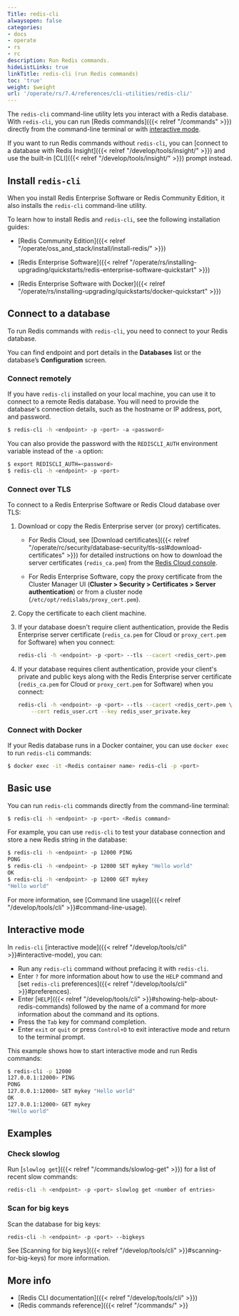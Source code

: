 ```yaml
---
Title: redis-cli
alwaysopen: false
categories:
- docs
- operate
- rs
- rc
description: Run Redis commands.
hideListLinks: true
linkTitle: redis-cli (run Redis commands)
toc: 'true'
weight: $weight
url: '/operate/rs/7.4/references/cli-utilities/redis-cli/'
---
```


The `redis-cli` command-line utility lets you interact with a Redis database. With `redis-cli`, you can run [Redis commands]({{< relref "/commands" >}}) directly from the command-line terminal or with [interactive mode](#interactive-mode).

If you want to run Redis commands without `redis-cli`, you can [connect to a database with Redis Insight]({{< relref "/develop/tools/insight/" >}}) and use the built-in [CLI]({{< relref "/develop/tools/insight/" >}}) prompt instead.

## Install `redis-cli`

When you install Redis Enterprise Software or Redis Community Edition, it also installs the `redis-cli` command-line utility.

To learn how to install Redis and `redis-cli`, see the following installation guides:

- [Redis Community Edition]({{< relref "/operate/oss_and_stack/install/install-redis/" >}})

- [Redis Enterprise Software]({{< relref "/operate/rs/installing-upgrading/quickstarts/redis-enterprise-software-quickstart" >}})

- [Redis Enterprise Software with Docker]({{< relref "/operate/rs/installing-upgrading/quickstarts/docker-quickstart" >}})

## Connect to a database

To run Redis commands with `redis-cli`, you need to connect to your Redis database.

You can find endpoint and port details in the **Databases** list or the database’s **Configuration** screen.

### Connect remotely

If you have `redis-cli` installed on your local machine, you can use it to connect to a remote Redis database. You will need to provide the database's connection details, such as the hostname or IP address, port, and password.

```sh
$ redis-cli -h <endpoint> -p <port> -a <password>
```

You can also provide the password with the `REDISCLI_AUTH` environment variable instead of the `-a` option:

```sh
$ export REDISCLI_AUTH=<password>
$ redis-cli -h <endpoint> -p <port>
```

### Connect over TLS

To connect to a Redis Enterprise Software or Redis Cloud database over TLS:

1. Download or copy the Redis Enterprise server (or proxy) certificates.

    - For Redis Cloud, see [Download certificates]({{< relref "/operate/rc/security/database-security/tls-ssl#download-certificates" >}}) for detailed instructions on how to download the server certificates (`redis_ca.pem`) from the [Redis Cloud console](https://cloud.redis.io/).

    - For Redis Enterprise Software, copy the proxy certificate from the Cluster Manager UI (**Cluster > Security > Certificates > Server authentication**) or from a cluster node (`/etc/opt/redislabs/proxy_cert.pem`).

1. Copy the certificate to each client machine.

1. If your database doesn't require client authentication, provide the Redis Enterprise server certificate (`redis_ca.pem` for Cloud or `proxy_cert.pem` for Software) when you connect:

    ```sh
    redis-cli -h <endpoint> -p <port> --tls --cacert <redis_cert>.pem
    ```

1. If your database requires client authentication, provide your client's private and public keys along with the Redis Enterprise server certificate (`redis_ca.pem` for Cloud or `proxy_cert.pem` for Software) when you connect:

    ```sh
    redis-cli -h <endpoint> -p <port> --tls --cacert <redis_cert>.pem \
        --cert redis_user.crt --key redis_user_private.key
    ```

### Connect with Docker

If your Redis database runs in a Docker container, you can use `docker exec` to run `redis-cli` commands:

```sh
$ docker exec -it <Redis container name> redis-cli -p <port>
```

## Basic use

You can run `redis-cli` commands directly from the command-line terminal:

```sh
$ redis-cli -h <endpoint> -p <port> <Redis command>
```

For example, you can use `redis-cli` to test your database connection and store a new Redis string in the database:

```sh
$ redis-cli -h <endpoint> -p 12000 PING
PONG
$ redis-cli -h <endpoint> -p 12000 SET mykey "Hello world"
OK
$ redis-cli -h <endpoint> -p 12000 GET mykey              
"Hello world"
```

For more information, see [Command line usage]({{< relref "/develop/tools/cli" >}}#command-line-usage).

## Interactive mode

In `redis-cli` [interactive mode]({{< relref "/develop/tools/cli" >}}#interactive-mode), you can:

- Run any `redis-cli` command without prefacing it with `redis-cli`.
- Enter `?` for more information about how to use the `HELP` command and [set `redis-cli` preferences]({{< relref "/develop/tools/cli" >}}#preferences).
- Enter [`HELP`]({{< relref "/develop/tools/cli" >}}#showing-help-about-redis-commands) followed by the name of a command for more information about the command and its options.
- Press the `Tab` key for command completion.
- Enter `exit` or `quit` or press `Control+D` to exit interactive mode and return to the terminal prompt.

This example shows how to start interactive mode and run Redis commands:

```sh
$ redis-cli -p 12000
127.0.0.1:12000> PING
PONG
127.0.0.1:12000> SET mykey "Hello world"
OK
127.0.0.1:12000> GET mykey
"Hello world"
```

## Examples

### Check slowlog

Run [`slowlog get`]({{< relref "/commands/slowlog-get" >}}) for a list of recent slow commands:

```sh
redis-cli -h <endpoint> -p <port> slowlog get <number of entries>
```

### Scan for big keys

Scan the database for big keys:

```sh
redis-cli -h <endpoint> -p <port> --bigkeys
```

See [Scanning for big keys]({{< relref "/develop/tools/cli" >}}#scanning-for-big-keys) for more information.

## More info

- [Redis CLI documentation]({{< relref "/develop/tools/cli" >}})
- [Redis commands reference]({{< relref "/commands/" >}}
